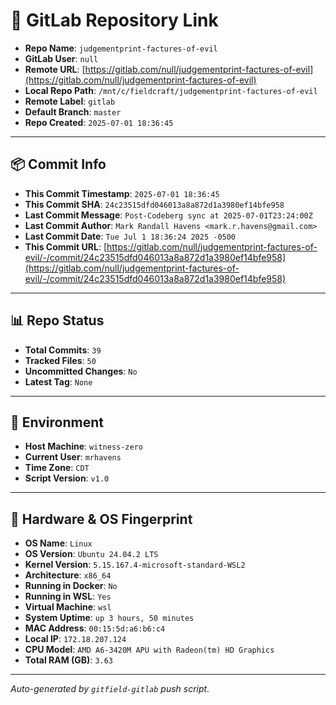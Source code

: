 # 🔗 GitLab Repository Link

- **Repo Name**: `judgementprint-factures-of-evil`
- **GitLab User**: `null`
- **Remote URL**: [https://gitlab.com/null/judgementprint-factures-of-evil](https://gitlab.com/null/judgementprint-factures-of-evil)
- **Local Repo Path**: `/mnt/c/fieldcraft/judgementprint-factures-of-evil`
- **Remote Label**: `gitlab`
- **Default Branch**: `master`
- **Repo Created**: `2025-07-01 18:36:45`

---

## 📦 Commit Info

- **This Commit Timestamp**: `2025-07-01 18:36:45`
- **This Commit SHA**: `24c23515dfd046013a8a872d1a3980ef14bfe958`
- **Last Commit Message**: `Post-Codeberg sync at 2025-07-01T23:24:00Z`
- **Last Commit Author**: `Mark Randall Havens <mark.r.havens@gmail.com>`
- **Last Commit Date**: `Tue Jul 1 18:36:24 2025 -0500`
- **This Commit URL**: [https://gitlab.com/null/judgementprint-factures-of-evil/-/commit/24c23515dfd046013a8a872d1a3980ef14bfe958](https://gitlab.com/null/judgementprint-factures-of-evil/-/commit/24c23515dfd046013a8a872d1a3980ef14bfe958)

---

## 📊 Repo Status

- **Total Commits**: `39`
- **Tracked Files**: `50`
- **Uncommitted Changes**: `No`
- **Latest Tag**: `None`

---

## 🧽 Environment

- **Host Machine**: `witness-zero`
- **Current User**: `mrhavens`
- **Time Zone**: `CDT`
- **Script Version**: `v1.0`

---

## 🧬 Hardware & OS Fingerprint

- **OS Name**: `Linux`
- **OS Version**: `Ubuntu 24.04.2 LTS`
- **Kernel Version**: `5.15.167.4-microsoft-standard-WSL2`
- **Architecture**: `x86_64`
- **Running in Docker**: `No`
- **Running in WSL**: `Yes`
- **Virtual Machine**: `wsl`
- **System Uptime**: `up 3 hours, 50 minutes`
- **MAC Address**: `00:15:5d:a6:b6:c4`
- **Local IP**: `172.18.207.124`
- **CPU Model**: `AMD A6-3420M APU with Radeon(tm) HD Graphics`
- **Total RAM (GB)**: `3.63`

---

_Auto-generated by `gitfield-gitlab` push script._
